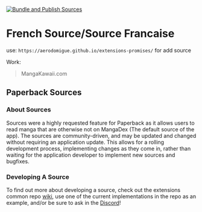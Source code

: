 [![Bundle and Publish Sources](https://github.com/aerodomigue/extensions-promises/actions/workflows/main.yml/badge.svg)](https://github.com/aerodomigue/extensions-promises/actions/workflows/main.yml)
# French Source/Source Francaise
use: `https://aerodomigue.github.io/extensions-promises/` for add source

Work:
> MangaKawaii.com



## Paperback Sources
### About Sources
Sources were a highly requested feature for Paperback as it allows users to read manga that are otherwise not on MangaDex (The default source of the app). The sources are community-driven, and may be updated and changed without requiring an application update. This allows for a rolling development process, implementing changes as they come in, rather than waiting for the application developer to implement new sources and bugfixes. 

###  Developing A Source
To find out more about developing a source, check out the extensions common repo [wiki](https://github.com/Paperback-iOS/extensions-common/wiki/Intro-to-Paperback-Sources), use one of the current implementations in the repo as an example, and/or be sure to ask in the [Discord](https://discord.gg/Ny83JV3)!
